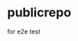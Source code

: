 # publicrepo
for e2e test





































































































































































































































































































































































































































































































































































































































































































































































































































































































































































































































































































































































































































































































































































































































































































































































































































































































































































































































































































































































































































































































































































































































































































































































































































































































































































































































































































